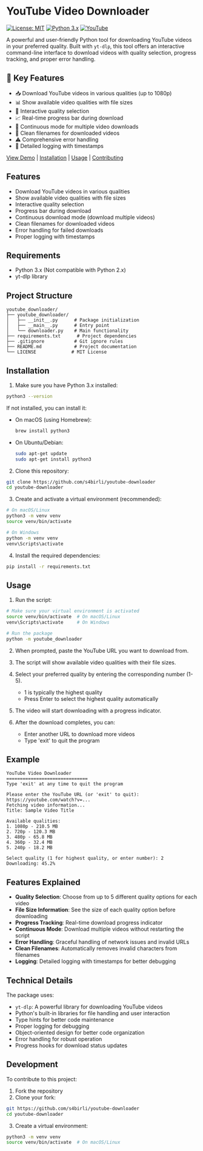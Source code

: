 # YouTube Video Downloader

[![License: MIT](https://img.shields.io/badge/License-MIT-yellow.svg)](https://opensource.org/licenses/MIT)
[![Python 3.x](https://img.shields.io/badge/python-3.x-blue.svg)](https://www.python.org/downloads/)
[![YouTube](https://img.shields.io/badge/YouTube-Download-red.svg)](https://github.com/s4birli/youtube-downloader)

A powerful and user-friendly Python tool for downloading YouTube videos in your preferred quality. Built with `yt-dlp`, this tool offers an interactive command-line interface to download videos with quality selection, progress tracking, and proper error handling.

## 🚀 Key Features

- 📥 Download YouTube videos in various qualities (up to 1080p)
- 📊 Show available video qualities with file sizes
- 🎯 Interactive quality selection
- 📈 Real-time progress bar during download
- 🔄 Continuous mode for multiple video downloads
- 🧹 Clean filenames for downloaded videos
- ⚠️ Comprehensive error handling
- 📝 Detailed logging with timestamps

[View Demo](#example) | [Installation](#installation) | [Usage](#usage) | [Contributing](#contributing)

## Features

- Download YouTube videos in various qualities
- Show available video qualities with file sizes
- Interactive quality selection
- Progress bar during download
- Continuous download mode (download multiple videos)
- Clean filenames for downloaded videos
- Error handling for failed downloads
- Proper logging with timestamps

## Requirements

- Python 3.x (Not compatible with Python 2.x)
- yt-dlp library

## Project Structure

```
youtube_downloader/
├── youtube_downloader/
│   ├── __init__.py      # Package initialization
│   ├── __main__.py      # Entry point
│   └── downloader.py    # Main functionality
├── requirements.txt      # Project dependencies
├── .gitignore           # Git ignore rules
├── README.md            # Project documentation
└── LICENSE             # MIT License
```

## Installation

1. Make sure you have Python 3.x installed:
```bash
python3 --version
```
If not installed, you can install it:
- On macOS (using Homebrew):
  ```bash
  brew install python3
  ```
- On Ubuntu/Debian:
  ```bash
  sudo apt-get update
  sudo apt-get install python3
  ```

2. Clone this repository:
```bash
git clone https://github.com/s4birli/youtube-downloader
cd youtube-downloader
```

3. Create and activate a virtual environment (recommended):
```bash
# On macOS/Linux
python3 -m venv venv
source venv/bin/activate

# On Windows
python -m venv venv
venv\Scripts\activate
```

4. Install the required dependencies:
```bash
pip install -r requirements.txt
```

## Usage

1. Run the script:
```bash
# Make sure your virtual environment is activated
source venv/bin/activate  # On macOS/Linux
venv\Scripts\activate     # On Windows

# Run the package
python -m youtube_downloader
```

2. When prompted, paste the YouTube URL you want to download from.

3. The script will show available video qualities with their file sizes.

4. Select your preferred quality by entering the corresponding number (1-5).
   - 1 is typically the highest quality
   - Press Enter to select the highest quality automatically

5. The video will start downloading with a progress indicator.

6. After the download completes, you can:
   - Enter another URL to download more videos
   - Type 'exit' to quit the program

## Example

```
YouTube Video Downloader
==============================
Type 'exit' at any time to quit the program

Please enter the YouTube URL (or 'exit' to quit): https://youtube.com/watch?v=...
Fetching video information...
Title: Sample Video Title

Available qualities:
1. 1080p - 210.5 MB
2. 720p - 120.3 MB
3. 480p - 65.8 MB
4. 360p - 32.4 MB
5. 240p - 18.2 MB

Select quality (1 for highest quality, or enter number): 2
Downloading: 45.2%
```

## Features Explained

- **Quality Selection**: Choose from up to 5 different quality options for each video
- **File Size Information**: See the size of each quality option before downloading
- **Progress Tracking**: Real-time download progress indicator
- **Continuous Mode**: Download multiple videos without restarting the script
- **Error Handling**: Graceful handling of network issues and invalid URLs
- **Clean Filenames**: Automatically removes invalid characters from filenames
- **Logging**: Detailed logging with timestamps for better debugging

## Technical Details

The package uses:
- `yt-dlp`: A powerful library for downloading YouTube videos
- Python's built-in libraries for file handling and user interaction
- Type hints for better code maintenance
- Proper logging for debugging
- Object-oriented design for better code organization
- Error handling for robust operation
- Progress hooks for download status updates

## Development

To contribute to this project:

1. Fork the repository
2. Clone your fork:
```bash
git https://github.com/s4birli/youtube-downloader
cd youtube-downloader
```

3. Create a virtual environment:
```bash
python3 -m venv venv
source venv/bin/activate  # On macOS/Linux
```